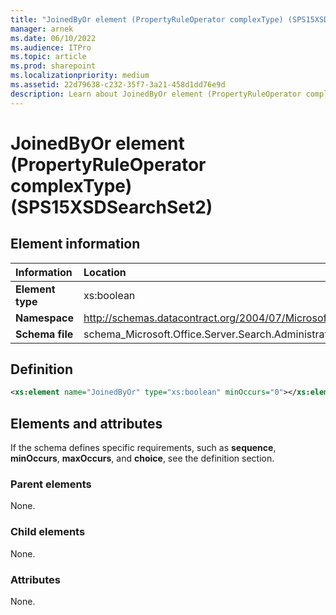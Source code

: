 ```yaml
---
title: "JoinedByOr element (PropertyRuleOperator complexType) (SPS15XSDSearchSet2)"
manager: arnek
ms.date: 06/10/2022
ms.audience: ITPro
ms.topic: article
ms.prod: sharepoint
ms.localizationpriority: medium
ms.assetid: 22d79638-c232-35f7-3a21-458d1dd76e9d
description: Learn about JoinedByOr element (PropertyRuleOperator complexType) (SPS15XSDSearchSet2).
---
```


# JoinedByOr element (PropertyRuleOperator complexType) (SPS15XSDSearchSet2)

 
  
## Element information

|Information|Location|
|:-----|:-----|
|**Element type** |xs:boolean  |
|**Namespace**|http://schemas.datacontract.org/2004/07/Microsoft.Office.Server.Search.Administration   |
|**Schema file**  |schema_Microsoft.Office.Server.Search.Administration.xsd  |
   
## Definition

```XML
<xs:element name="JoinedByOr" type="xs:boolean" minOccurs="0"></xs:element>

```

## Elements and attributes

If the schema defines specific requirements, such as **sequence**, **minOccurs**, **maxOccurs**, and **choice**, see the definition section. 
  
### Parent elements

None.
  
### Child elements

None.
  
### Attributes

None.
  

